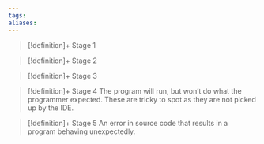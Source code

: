 ```yaml
---
tags:
aliases:
---
```


> [!definition]+ Stage 1
>

> [!definition]+ Stage 2
>

> [!definition]+ Stage 3
>

> [!definition]+ Stage 4
> The program will run, but won’t do what the programmer expected. These are tricky to spot as they are not picked up by the IDE.

> [!definition]+ Stage 5
> An error in source code that results in a program behaving unexpectedly.



